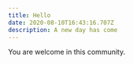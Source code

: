 ```yaml
---
title: Hello
date: 2020-08-10T16:43:16.707Z
description: A new day has come
---
```

You are welcome in this community.